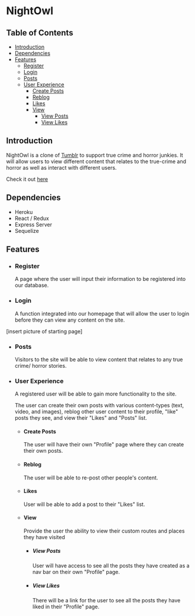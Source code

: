 
# NightOwl

## Table of Contents

- [Introduction](#introduction)
- [Dependencies](#dependencies)
- [Features](#features)
	- [Register](#register)
	- [Login](#login)
	- [Posts](#posts)
	- [User Experience](#user-experience)
		- [Create Posts](#create-posts)
		- [Reblog](#reblog)
		- [Likes](#likes)
		- [View](#view)
			- [View Posts](#view-posts)
			- [View Likes](#view-likes)

## Introduction

NightOwl is a clone of [Tumblr](http://tumblr.com) to support true crime and horror junkies. It will allow users to view different content that relates to the true-crime and horror as well as interact with different users.

Check it out [here](https://nightowl-app.herokuapp.com/)

## Dependencies

- Heroku
- React / Redux
- Express Server
- Sequelize

## Features

 - ### Register
	 A page where the user will input their information to be registered into our database.

- ### Login
	A function integrated into our homepage that will allow the user to login before they can view any content on the site.

[insert picture of starting page]

- ### Posts
	Visitors to the site will be able to view content that relates to any true crime/ horror stories.

- ### User Experience
	A registered user will be able to gain more functionality to the site.

	The user can create their own posts with various content-types (text, video, and images), reblog other user content to their profile, "like" posts they see, and view their "Likes" and "Posts" list.

	- #### Create Posts
		The user will have their own "Profile" page where they can create their own posts.

	- #### Reblog
		The user will be able to re-post other people's content.

	- #### Likes
		User will be able to add a post to their "Likes" list.

	- #### View
		Provide the user the ability to view their custom routes and places 	they have visited
		- ##### View Posts
			User will have access to see all the posts they have created as a nav bar on their own "Profile" page.
		- ##### View Likes
			There will be a link for the user to see all the posts they have liked in their "Profile" page.
